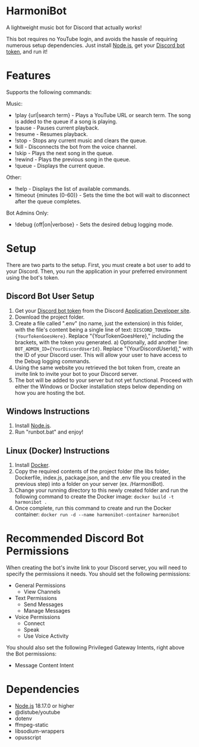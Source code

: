 # HarmoniBot
A lightweight music bot for Discord that actually works!

This bot requires no YouTube login, and avoids the hassle of requiring numerous setup dependencies. Just install [Node.js](https://nodejs.org/), get your [Discord bot token](https://www.writebots.com/discord-bot-token/), and run it!

# Features
Supports the following commands:

Music:
- !play {url|search term} - Plays a YouTube URL or search term. The song is added to the queue if a song is playing.
- !pause - Pauses current playback.
- !resume - Resumes playback.
- !stop - Stops any current music and clears the queue.
- !kill - Disconnects the bot from the voice channel.
- !skip - Plays the next song in the queue.
- !rewind - Plays the previous song in the queue.
- !queue - Displays the current queue.

Other:
- !help - Displays the list of available commands.
- !timeout {minutes (0-60)} - Sets the time the bot will wait to disconnect after the queue completes.

Bot Admins Only:
- !debug {off|on|verbose} - Sets the desired debug logging mode.

# Setup

There are two parts to the setup. First, you must create a bot user to add to your Discord. Then, you run the application in your preferred environment using the bot's token.

## Discord Bot User Setup

1) Get your [Discord bot token](https://www.writebots.com/discord-bot-token/) from the Discord [Application Developer site](https://discord.com/developers/applications).
2) Download the project folder.
3) Create a file called ".env" (no name, just the extension) in this folder, with the file's content being a single line of text: `DISCORD_TOKEN={YourTokenGoesHere}`. Replace "{YourTokenGoesHere}," including the brackets, with the token you generated.
    a) Optionally, add another line: `BOT_ADMIN_ID={YourDiscordUserId}`. Replace "{YourDiscordUserId}," with the ID of your Discord user. This will allow your user to have access to the Debug logging commands.
4) Using the same website you retrieved the bot token from, create an invite link to invite your bot to your Discord server.
5) The bot will be added to your server but not yet functional. Proceed with either the Windows or Docker installation steps below depending on how you are hosting the bot.

## Windows Instructions
1) Install [Node.js](https://nodejs.org/).
2) Run "runbot.bat" and enjoy!

## Linux (Docker) Instructions
1) Install [Docker](https://docs.docker.com/engine/install/).
2) Copy the required contents of the project folder (the libs folder, Dockerfile, index.js, package.json, and the .env file you created in the previous step) into a folder on your server (ex. /HarmoniBot).
3) Change your running directory to this newly created folder and run the following command to create the Docker image: `docker build -t harmonibot .`
4) Once complete, run this command to create and run the Docker container: `docker run -d --name harmonibot-container harmonibot`

# Recommended Discord Bot Permissions
When creating the bot's invite link to your Discord server, you will need to specify the permissions it needs. You should set the following permissions:

- General Permissions
    - View Channels
- Text Permissions
    - Send Messages
    - Manage Messages
- Voice Permissions
    - Connect
    - Speak
    - Use Voice Activity

You should also set the following Privileged Gateway Intents, right above the Bot permissions:
- Message Content Intent

# Dependencies
- [Node.js](https://nodejs.org/) 18.17.0 or higher
- @distube/youtube
- dotenv
- ffmpeg-static
- libsodium-wrappers
- opusscript